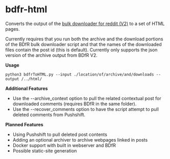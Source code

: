# bdfr-html
Converts the output of the [bulk downloader for reddit (V2)](https://github.com/aliparlakci/bulk-downloader-for-reddit)  to a set of HTML pages. 

Currently requires that you run both the archive and the download portions of the BDfR bulk downloader script and that the names of the downloaded files contain the post id (this is default).
Currently only supports the json version of the archive output from BDfR V2. 

**Usage**

`python3 bdfrToHTML.py --input ./location/of/archive/and/downloads --output /../html/`

**Additional Features**

- Use the --archive_context option to pull the related contextual post for downloaded comments (requires BDfR in the same folder).
- Use the --recover_comments option to have the script attempt to pull deleted comments from Pushshift. 

**Planned Features**

- Using Pushshift to pull deleted post contents 
- Adding an optional archiver to archive webpages linked in posts
- Docker support with built in webserver and BDfR
- Possible static-site generation
